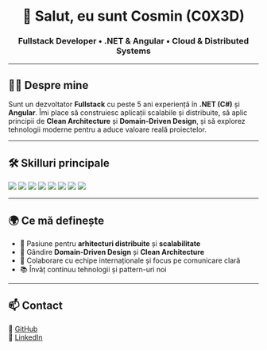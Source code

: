 <div align="center">
  <h1>👋 Salut, eu sunt Cosmin (C0X3D)</h1>
  <h3>Fullstack Developer • .NET &amp; Angular • Cloud &amp; Distributed Systems</h3>
</div>

<hr/>

<h2>🧑‍💻 Despre mine</h2>
<p>
  Sunt un dezvoltator <strong>Fullstack</strong> cu peste 5 ani experiență în 
  <strong>.NET (C#)</strong> și <strong>Angular</strong>. 
  Îmi place să construiesc aplicații scalabile și distribuite, să aplic principii de 
  <strong>Clean Architecture</strong> și <strong>Domain-Driven Design</strong>, 
  și să explorez tehnologii moderne pentru a aduce valoare reală proiectelor.
</p>

<hr/>

<h2>🛠️ Skilluri principale</h2>
<p align="left">
  <img src="https://img.shields.io/badge/C%23-239120?style=for-the-badge&logo=c-sharp&logoColor=white" />
  <img src="https://img.shields.io/badge/.NET-512BD4?style=for-the-badge&logo=dotnet&logoColor=white" />
  <img src="https://img.shields.io/badge/Angular-DD0031?style=for-the-badge&logo=angular&logoColor=white" />
  <img src="https://img.shields.io/badge/TypeScript-3178C6?style=for-the-badge&logo=typescript&logoColor=white" />
  <img src="https://img.shields.io/badge/SQL-003B57?style=for-the-badge&logo=postgresql&logoColor=white" />
  <img src="https://img.shields.io/badge/Redis-DC382D?style=for-the-badge&logo=redis&logoColor=white" />
  <img src="https://img.shields.io/badge/RabbitMQ-FF6600?style=for-the-badge&logo=rabbitmq&logoColor=white" />
  <img src="https://img.shields.io/badge/Docker-2496ED?style=for-the-badge&logo=docker&logoColor=white" />
</p>

<hr/>

<h2>🌍 Ce mă definește</h2>
<ul>
  <li>🚀 Pasiune pentru <strong>arhitecturi distribuite</strong> și <strong>scalabilitate</strong></li>
  <li>🧩 Gândire <strong>Domain-Driven Design</strong> și <strong>Clean Architecture</strong></li>
  <li>🤝 Colaborare cu echipe internaționale și focus pe comunicare clară</li>
  <li>📚 Învăț continuu tehnologii și pattern-uri noi</li>
</ul>

<hr/>

<h2>📫 Contact</h2>
<p>
  🔗 <a href="https://github.com/C0X3D">GitHub</a> <br/>
  💼 <a href="https://www.linkedin.com/">LinkedIn</a> <!-- pune link-ul real -->
</p>
